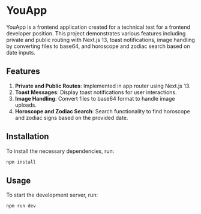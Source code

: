 # YouApp

YouApp is a frontend application created for a technical test for a frontend developer position. This project demonstrates various features including private and public routing with Next.js 13, toast notifications, image handling by converting files to base64, and horoscope and zodiac search based on date inputs.

## Features

1. **Private and Public Routes**: Implemented in app router using Next.js 13.
2. **Toast Messages**: Display toast notifications for user interactions.
3. **Image Handling**: Convert files to base64 format to handle image uploads.
4. **Horoscope and Zodiac Search**: Search functionality to find horoscope and zodiac signs based on the provided date.

## Installation

To install the necessary dependencies, run:

```bash
npm install
```

## Usage

To start the development server, run:

```bash
npm run dev
```
